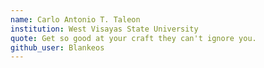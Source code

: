 ```yaml
---
name: Carlo Antonio T. Taleon
institution: West Visayas State University
quote: Get so good at your craft they can't ignore you.
github_user: Blankeos
---
```

